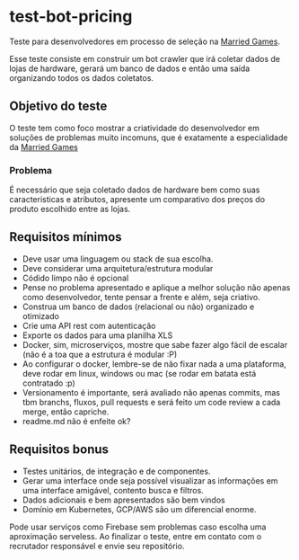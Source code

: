 # test-bot-pricing

Teste para desenvolvedores em processo de seleção na [Married Games](https://marriedgames.com.br).

Esse teste consiste em construir um bot crawler que irá coletar dados de lojas de hardware, gerará um banco de dados e então uma saída organizando todos os dados coletatos.

## Objetivo do teste

O teste tem como foco mostrar a criatividade do desenvolvedor em soluções de problemas muito incomuns, que é exatamente a especialidade da [Married Games](https://marriedgames.com.br)

### Problema
É necessário que seja coletado dados de hardware bem como suas caracteristicas e atributos, apresente um comparativo dos preços do produto escolhido entre as lojas.

## Requisitos mínimos

- Deve usar uma linguagem ou stack de sua escolha.
- Deve considerar uma arquitetura/estrutura modular
- Códido limpo não é opcional
- Pense no problema apresentado e aplique a melhor solução não apenas como desenvolvedor, tente pensar a frente e além, seja criativo.
- Construa um banco de dados (relacional ou não) organizado e otimizado
- Crie uma API rest com autenticação 
- Exporte os dados para uma planilha XLS 
- Docker, sim, microserviços, mostre que sabe fazer algo fácil de escalar (não é a toa que a estrutura é modular :P)
- Ao configurar o docker, lembre-se de não fixar nada a uma plataforma, deve rodar em linux, windows ou mac (se rodar em batata está contratado :p)
- Versionamento é importante, será avaliado não apenas commits, mas tbm branchs, fluxos, pull requests e será feito um code review a cada merge, então capriche.
- readme.md não é enfeite ok?

## Requisitos bonus
- Testes unitários, de integração e de componentes.
- Gerar uma interface onde seja possível visualizar as informações em uma interface amigável, contento busca e filtros.
- Dados adicionais e bem apresentados são bem vindos
- Domínio em Kubernetes, GCP/AWS são um diferencial enorme.

Pode usar serviços como Firebase sem problemas caso escolha uma aproximação serveless.
Ao finalizar o teste, entre em contato com o recrutador responsável e envie seu repositório.
